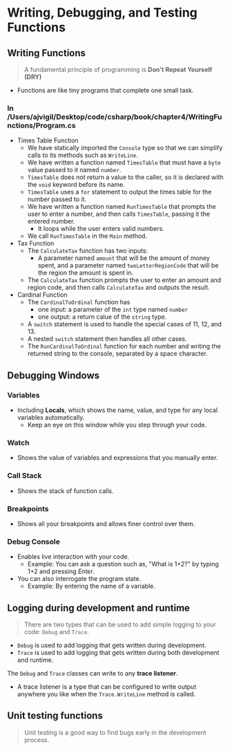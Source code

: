 # Writing, Debugging, and Testing Functions
## Writing Functions 
>A fundamental principle of programming is **Don't Repeat Yourself (DRY)**
- Functions are like tiny programs that complete one small task. 

### In /Users/ajvigil/Desktop/code/csharp/book/chapter4/WritingFunctions/Program.cs
- Times Table Function
    - We have statically imported the `Console` type so that we can simplify calls to its methods such as `WriteLine`.
    - We have written a function named `TimesTable` that must have a `byte` value passed to it named `number`.
    - `TimesTable` does not return a value to the caller, so it is declared with the `void` keyword before its name. 
    - `TimesTable` uses a `for` statement to output the times table for the number passed to it. 
    - We have written a function named `RunTimesTable` that prompts the user to enter a number, and then calls `TimesTable`, passing it the entered number. 
        - It loops while the user enters valid numbers. 
    - We call `RunTimesTable` in the `Main` method. 
- Tax Function 
    - The `CalculateTax` function has two inputs:
        - A parameter named `amount` that will be the amount of money spent, and a parameter named `twoLetterRegionCode` that will be the region the amount is spent in. 
    - The `CalculateTax` function prompts the user to enter an amount and region code, and then calls `CalculateTax` and outputs the result. 
- Cardinal Function
    - The `CardinalToOrdinal` function has
        - one input: a parameter of the `int` type named `number`
        - one output: a return calue of the `string` type. 
    - A `switch` statement is used to handle the special cases of 11, 12, and 13. 
    - A nested `switch` statement then handles all other cases.
    - The `RunCardinalToOrdinal` function for each number and writing the returned string to the console, separated by a space character. 

## Debugging Windows
### Variables 
- Including **Locals**, which shows the name, value, and type for any local variables automatically. 
    - Keep an eye on this window while you step through your code. 
### Watch 
- Shows the value of variables and expressions that you manually enter. 
### Call Stack 
- Shows the stack of function calls. 
### Breakpoints
- Shows all your breakpoints and allows finer control over them. 
### Debug Console 
- Enables live interaction with your code. 
    - Example: You can ask a question such as, "What is 1+2?" by typing 1+2 and pressing _Enter_. 
- You can also interrogate the program state. 
    - Example: By entering the name of a variable. 

## Logging during development and runtime 
>There are two types that can be used to add simple logging to your code: `Debug` and `Trace`.
- `Debug` is used to add logging that gets written during development. 
- `Trace` is used to add logging that gets written during both development and runtime. 

The `Debug` and `Trace` classes can write to any **trace listener**. 
- A trace listener is a type that can be configured to write output anywhere you like when the `Trace.WriteLine` method is called. 

## Unit testing functions 
> Unit testing is a good way to find bugs early in the development process. 